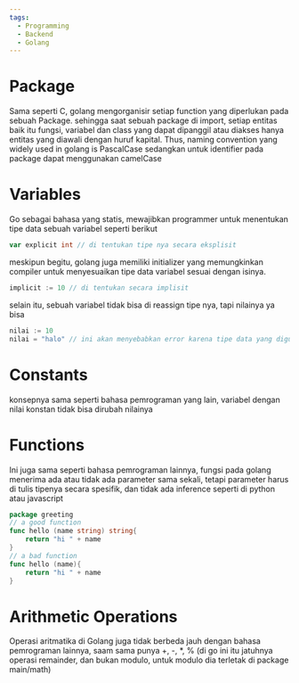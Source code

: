 ```yaml
---
tags:
  - Programming
  - Backend
  - Golang
---
```

# Package
Sama seperti C, golang mengorganisir setiap function yang diperlukan pada sebuah Package. sehingga saat sebuah package di import, setiap entitas baik itu fungsi, variabel dan class yang dapat dipanggil atau diakses hanya entitas yang diawali dengan huruf kapital. Thus, naming convention yang widely used in golang is PascalCase sedangkan untuk identifier pada package dapat menggunakan camelCase

# Variables 
Go sebagai bahasa yang statis, mewajibkan programmer untuk menentukan tipe data sebuah variabel seperti berikut 
```go
var explicit int // di tentukan tipe nya secara eksplisit
```
meskipun begitu, golang juga memiliki initializer yang memungkinkan compiler untuk menyesuaikan tipe data variabel sesuai dengan isinya. 
```go
implicit := 10 // di tentukan secara implisit
```
selain itu, sebuah variabel tidak bisa di reassign tipe nya, tapi nilainya ya bisa
```go
nilai := 10
nilai = "halo" // ini akan menyebabkan error karena tipe data yang digunakan tidak sesuai dengan tipe data awal saat inisialisasi
```

# Constants 
konsepnya sama seperti bahasa pemrograman yang lain, variabel dengan nilai konstan tidak bisa dirubah nilainya 

# Functions 
Ini juga sama seperti bahasa pemrograman lainnya, fungsi pada golang menerima ada atau tidak ada parameter sama sekali, tetapi parameter harus di tulis tipenya secara spesifik, dan tidak ada inference seperti di python atau javascript

```go
package greeting 
// a good function 
func hello (name string) string{
	return "hi " + name 
}
// a bad function 
func hello (name){
	return "hi " + name
}
```

# Arithmetic Operations 
Operasi aritmatika di Golang juga tidak berbeda jauh dengan bahasa pemrograman lainnya, saam sama punya +, -, *, % (di go ini itu jatuhnya operasi remainder, dan bukan modulo, untuk modulo dia terletak di package main/math)

